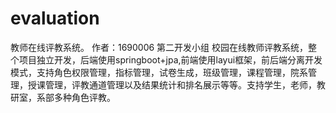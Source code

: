 # evaluation
教师在线评教系统。 作者：1690006 第二开发小组
校园在线教师评教系统，整个项目独立开发，后端使用springboot+jpa,前端使用layui框架，前后端分离开发模式，支持角色权限管理，指标管理，试卷生成，班级管理，课程管理，院系管理，授课管理，评教通道管理以及结果统计和排名展示等等。支持学生，老师，教研室，系部多种角色评教。
